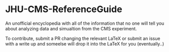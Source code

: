 # JHU-CMS-ReferenceGuide
An unofficial encyclopedia with all of the information that no one will tell you about analyzing data and simualtion from the CMS experiment.

To contribute, submit a PR changing the relevant LaTeX or submit an issue with a write up and someelse will drop it into the LaTeX for you (eventually..)
